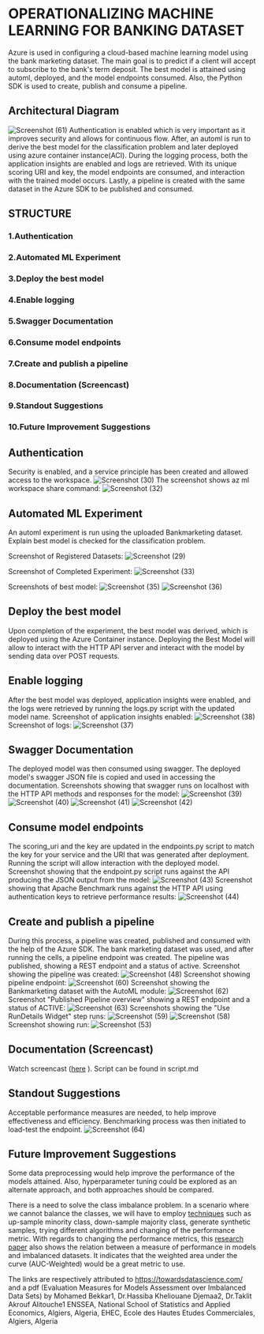    # OPERATIONALIZING MACHINE LEARNING FOR BANKING DATASET

Azure is used in configuring a cloud-based machine learning model using the bank marketing dataset. The main goal is to predict if a client will accept to subscribe to the bank's term deposit. The best model is attained using automl, deployed, and the model endpoints consumed. Also, the Python SDK is used to create, publish and consume a pipeline.

## Architectural Diagram

![Screenshot (61)](https://user-images.githubusercontent.com/48255327/159686354-4f97b3a4-928b-4715-9ce0-947a367ed4cd.png)
Authentication is enabled which is very important as it improves security and allows for continuous flow. After, an automl is run to derive the best model for the classification problem and later deployed using azure container instance(ACI). During the logging process, both the application insights are enabled and logs are retrieved. With its unique scoring URI and key, the model endpoints are consumed, and interaction with the trained model occurs. Lastly, a pipeline is created with the same dataset in the Azure SDK to be published and consumed.

## STRUCTURE
### 1.Authentication
### 2.Automated ML Experiment
### 3.Deploy the best model
### 4.Enable logging
### 5.Swagger Documentation
### 6.Consume model endpoints
### 7.Create and publish a pipeline
### 8.Documentation (Screencast)
### 9.Standout Suggestions
### 10.Future Improvement Suggestions

## Authentication
Security is enabled, and a service principle has been created and allowed access to the workspace.
![Screenshot (30)](https://user-images.githubusercontent.com/48255327/159693112-60360588-c86d-4383-867c-c100f49f27cc.png)
The screenshot shows az ml workspace share command:
![Screenshot (32)](https://user-images.githubusercontent.com/48255327/159693185-514bfac9-007b-4a36-badf-b17eda950879.png)

## Automated ML Experiment
An automl experiment is run using the uploaded Bankmarketing dataset. Explain best model is checked for the classification problem.

Screenshot of Registered Datasets:
![Screenshot (29)](https://user-images.githubusercontent.com/48255327/159694544-34d29fe9-4347-4cea-824f-28b590237fef.png)

Screenshot of Completed Experiment:
![Screenshot (33)](https://user-images.githubusercontent.com/48255327/159694878-d9b8a866-7989-4580-bb66-39f47d10ac86.png)

Screenshots of best model:
![Screenshot (35)](https://user-images.githubusercontent.com/48255327/159695508-65d93ff5-4232-4847-b8c8-535a63928b35.png)
![Screenshot (36)](https://user-images.githubusercontent.com/48255327/159696269-b113ffb4-9233-49b1-bdb2-f9efad1055d9.png)

## Deploy the best model
Upon completion of the experiment, the best model was derived, which is deployed using the Azure Container instance. Deploying the Best Model will allow to interact with the HTTP API server and interact with the model by sending data over POST requests.

## Enable logging
After the best model was deployed, application insights were enabled, and the logs were retrieved by running the logs.py script with the updated model name.
Screenshot of application insights enabled:
![Screenshot (38)](https://user-images.githubusercontent.com/48255327/159697660-cf7b4ce1-4135-4782-a330-8d6afa185679.png)
Screenshot of logs:
![Screenshot (37)](https://user-images.githubusercontent.com/48255327/159698174-0508bb0d-49ad-43bf-aa3d-2b24ee9282ea.png)

## Swagger Documentation
The deployed model was then consumed using swagger. The deployed model's swagger JSON file is copied and used in accessing the documentation.
Screenshots showing that swagger runs on localhost with the HTTP API methods and responses for the model:
![Screenshot (39)](https://user-images.githubusercontent.com/48255327/159699413-cd09df0d-55e7-438c-8da8-fb793f100d88.png)
![Screenshot (40)](https://user-images.githubusercontent.com/48255327/159699443-3608a0d7-7adc-4d58-a55e-e6c8fdeb6adc.png)
![Screenshot (41)](https://user-images.githubusercontent.com/48255327/159699456-011cdba5-edf7-41e6-8397-aefb455d03c2.png)
![Screenshot (42)](https://user-images.githubusercontent.com/48255327/159699483-a20e0ae2-a461-42d3-9ff2-4bf1a41ecb62.png)

## Consume model endpoints
The scoring_uri and the key are updated in the endpoints.py script to match the key for your service and the URI that was generated after deployment. Running the script will allow interaction with the deployed model.
Screenshot showing that the endpoint.py script runs against the API producing the JSON output from the model:
![Screenshot (43)](https://user-images.githubusercontent.com/48255327/159700502-19df6742-db9b-40c7-b4df-05e1486bc800.png)
Screenshot showing that Apache Benchmark runs against the HTTP API using authentication keys to retrieve performance results:
![Screenshot (44)](https://user-images.githubusercontent.com/48255327/159700538-221e29d8-aa50-46e9-b784-2e55c235fb83.png)

## Create and publish a pipeline
During this process, a pipeline was created, published and consumed with the help of the Azure SDK. The bank marketing dataset was used, and after running the cells, a pipeline endpoint was created. The pipeline was published, showing a REST endpoint and a status of active.
Screenshot showing the pipeline was created:
![Screenshot (48)](https://user-images.githubusercontent.com/48255327/159702611-ae70ab84-4e20-4987-b660-d8d222407ab6.png)
Screenshot showing pipeline endpoint:
![Screenshot (60)](https://user-images.githubusercontent.com/48255327/159703038-644ca2c2-e182-429e-a768-6fea4be79a86.png)
Screenshot showing the Bankmarketing dataset with the AutoML module:
![Screenshot (62)](https://user-images.githubusercontent.com/48255327/159704289-063f8a76-047e-4cc9-894e-896412d01176.png)
Screenshot "Published Pipeline overview" showing a REST endpoint and a status of ACTIVE:
![Screenshot (63)](https://user-images.githubusercontent.com/48255327/159704537-fb551a60-612b-4795-83ae-96935971e829.png)
Screenshots showing the "Use RunDetails Widget" step runs:
![Screenshot (59)](https://user-images.githubusercontent.com/48255327/159704875-1a67e11e-724c-4cd5-89a2-49376b682a54.png)
![Screenshot (58)](https://user-images.githubusercontent.com/48255327/159704942-53ee2650-a4cf-46c0-ad61-ddcbcea73598.png)
Screenshot showing run:
![Screenshot (53)](https://user-images.githubusercontent.com/48255327/159705286-8c678ab1-d50e-4363-87fa-f14daec1e906.png)

## Documentation (Screencast)
Watch screencast ([here](https://youtu.be/m_rG0q5dr90) ). 
Script can be found in script.md

## Standout Suggestions
Acceptable performance measures are needed, to help improve effectiveness and efficiency. 
Benchmarking process was then initiated to load-test the endpoint.
![Screenshot (64)](https://user-images.githubusercontent.com/48255327/159786950-0742d255-d354-45d8-b1cc-8190dff401ee.png)


## Future Improvement Suggestions
Some data preprocessing would help improve the performance of the models attained. Also, hyperparameter tuning could be explored as an alternate approach, and both approaches should be compared.

There is a need to solve the class imbalance problem. In a scenario where we cannot balance the classes, we will have to employ [techniques](https://towardsdatascience.com/class-imbalance-a-classification-headache-1939297ff4a4) such as up-sample
minority class, down-sample majority class, generate synthetic samples, trying different algorithms and changing of the performance metric. With regards to
changing the performance metrics, this [research paper](https://core.ac.uk/download/pdf/234677037.pdf) also shows the relation between a measure of performance in models and imbalanced datasets. It indicates that the weighted area under the curve (AUC-Weighted) would be a great metric to use.



The links are respectively attributed to https://towardsdatascience.com/ and a pdf (Evaluation Measures for Models Assessment over Imbalanced Data Sets) by Mohamed Bekkar1, Dr.Hassiba Kheliouane Djemaa2, Dr.Taklit Akrouf Alitouche1
ENSSEA, National School of Statistics and Applied Economics, Algiers, Algeria,
EHEC, Ecole des Hautes Etudes Commerciales, Algiers, Algeria

